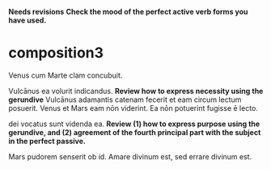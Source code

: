 **Needs revisions**
**Check the mood of the perfect active verb forms you have used.**
# composition3

Venus cum Marte clam concubuit.

Vulcānus ea volurit indicandus. **Review how to express necessity using the gerundive**
Vulcānus adamantis catenam fecerit et eam circum lectum posuerit.
Venus et Mars eam nōn viderint. Ea nōn potuerint fugisse ē lecto.

dei vocatus sunt videnda ea. **Review (1) how to express purpose using the gerundive, and (2) agreement of the fourth principal part with the subject in the perfect passive.**

Mars pudorem senserit ob id. Amare divinum est, sed errare divinum est.
